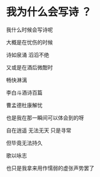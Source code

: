 # 我为什么会写诗 ？

我什么时候会写诗呢

大概是在忧伤的时候

诗如泉涌 滔滔不绝

又或是在酒后微酣时 

畅快淋漓

李白斗酒诗百篇 

曹孟德杜康解忧

也是我在那一瞬间可以体会到的呀

自在逍遥 无法无天 只是寻常

但毕竟无法持久

歌以咏志

也只是我拿来用作懦弱的虚张声势罢了
